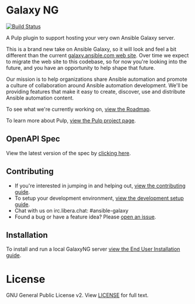# Galaxy NG

[![Build Status](https://github.com/ansible/galaxy_ng/actions/workflows/ci.yml/badge.svg)](https://github.com/ansible/galaxy_ng/actions/workflows/ci.yml)

A Pulp plugin to support hosting your very own Ansible Galaxy server.

This is a brand new take on Ansible Galaxy, so it will look and feel a bit different than the current [galaxy.ansible.com web site](https://galaxy.ansible.com). Over time we expect to migrate the web site to this codebase, so for now you're looking into the future, and you have an opportunity to help shape that future.

Our mission is to help organizations share Ansible automation and promote a culture of collaboration around Ansible automation development. We'll be providing features that make it easy to create, discover, use and distribute Ansible automation content.

To see what we're currently working on, [view the Roadmap](/ROADMAP.rst). 

To learn more about Pulp, [view the Pulp project page](https://pulpproject.org/).

## OpenAPI Spec

View the latest version of the spec by [clicking here](https://console.redhat.com/api/automation-hub/v3/openapi.yaml).

## Contributing

* If you're interested in jumping in and helping out, [view the contributing guide](https://github.com/ansible/galaxy_ng/wiki#contributing-to-galaxyng).
* To setup your development environment, [view the development setup guide](https://github.com/ansible/galaxy_ng/wiki/Development-Setup).
* Chat with us on irc.libera.chat: #ansible-galaxy
* Found a bug or have a feature idea? Please [open an issue](https://issues.redhat.com/projects/AAH/issues).

## Installation

To install and run a local GalaxyNG server [view the End User Installation guide](https://github.com/ansible/galaxy_ng/wiki/End-User-Installation).

# License

GNU General Public License v2. View [LICENSE](/LICENSE) for full text.
